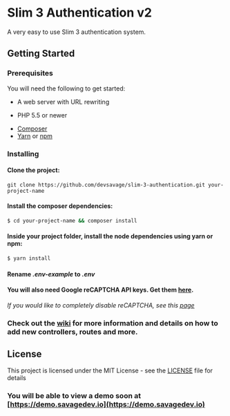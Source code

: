 # Slim 3 Authentication v2
A very easy to use Slim 3 authentication system.

## Getting Started

### Prerequisites

You will need the following to get started:

* A web server with URL rewriting
 - PHP 5.5 or newer
* [Composer](https://getcomposer.org/)
* [Yarn](https://yarnpkg.com/) or [npm](https://www.npmjs.com/)

### Installing
#### Clone the project:
```
git clone https://github.com/devsavage/slim-3-authentication.git your-project-name
```
#### Install the composer dependencies:
```bash
$ cd your-project-name && composer install
```
#### Inside your project folder, install the node dependencies using yarn or npm:
```bash
$ yarn install
```
#### Rename *_.env-example_* to *_.env_*

#### You will also need Google reCAPTCHA API keys. Get them [here](https://www.google.com/recaptcha).

*If you would like to completely disable reCAPTCHA, see this [page](https://github.com/devsavage/slim-3-authentication/wiki/Completely-remove-reCAPTCHA)*

### Check out the [wiki](https://github.com/devsavage/slim-3-authentication/wiki/) for more information and details on how to add new controllers, routes and more.

## License

This project is licensed under the MIT License - see the [LICENSE](LICENSE) file for details

### You will be able to view a demo soon at [https://demo.savagedev.io](https://demo.savagedev.io)
